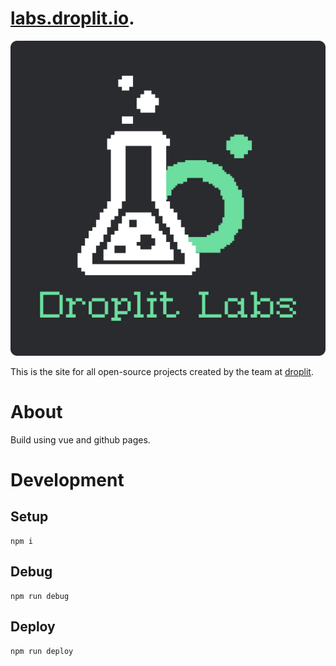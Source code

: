 # [labs.droplit.io](https://labs.droplit.io).
![droplit labs](https://github.com/droplit/labs.droplit.io/raw/master/droplit-labs-logo.svg?sanitize=true)

This is the site for all open-source projects created by the team at [droplit](https://droplit.io).
# About
Build using vue and github pages.
# Development
## Setup
```
npm i
```
## Debug
```
npm run debug
```
## Deploy
```
npm run deploy
```